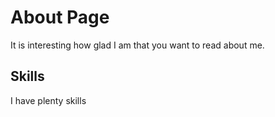 # About Page

It is interesting how glad I am that you want to read about me.

## Skills

I have plenty skills